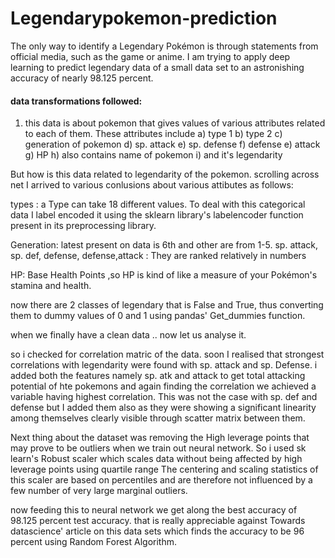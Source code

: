 # Legendarypokemon-prediction
The only way to identify a Legendary Pokémon is through statements from official media, such as the game or anime. I am trying to apply deep learning to predict legendary data of a small data set to an astronishing accuracy of  nearly 98.125 percent. 

#### data transformations followed:

1. this data is about pokemon that gives values of various attributes related to each of them. These attributes include 
  a) type 1
  b) type 2
  c) generation of pokemon
  d) sp. attack 
  e) sp. defense
  f) defense
  e) attack
  g) HP
  h) also contains name of pokemon
  i) and it's legendarity

But how is this data related to legendarity of the pokemon. scrolling across net I arrived to various conlusions about various attibutes as follows:

types : a Type can take 18 different values. To deal with this categorical data I label encoded it using the sklearn library's labelencoder function present in its preprocessing library.

Generation: latest present on data is 6th and other are from 1-5.
sp. attack, sp. def, defense, defense,attack : They are ranked relatively in numbers 

HP: Base Health Points ,so HP is kind of like a measure of your Pokémon's stamina and health.

now there are 2 classes of legendary that is False and True, thus converting them to dummy values of 0 and 1 using pandas' Get_dummies function.

when we finally have a clean data .. now let us analyse it.

so i checked for correlation matric of the data. soon I realised that strongest correlations with legendarity were found with sp. attack and sp. Defense. i added both the features namely sp. atk and attack to get total attacking potential of hte pokemons and again finding the correlation we achieved a variable having highest correlation. This was not the case with sp. def and defense but I added them also as they were showing a significant linearity among themselves clearly visible through scatter matrix between them.  

Next thing about the dataset was removing the High leverage points that may prove to be outliers when we train out neural network. So i used sk learn's Robust scaler which scales data without being affected by high leverage points using quartile range The centering and scaling statistics of this scaler are based on percentiles and are therefore not influenced by a few number of very large marginal outliers.

now feeding this to neural network we get along the best accuracy of 98.125 percent test accuracy. that is really appreciable against Towards datascience' article on this data sets which finds the accuracy to be 96 percent using Random Forest Algorithm.

